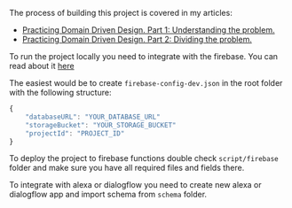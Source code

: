 The process of building this project is covered in my articles:

- [Practicing Domain Driven Design. Part 1: Understanding the problem.](https://medium.com/@bmelnychuk/practicing-domain-driven-design-part-1-understanding-the-problem-ce8b57e7c769)
- [Practicing Domain Driven Design. Part 2: Dividing the problem.](https://medium.com/@bmelnychuk/practicing-domain-driven-design-part-2-dividing-the-problem-2d00d0b0fbea)

To run the project locally you need to integrate with the firebase. You can read about it [here](https://firebase.google.com/docs/functions/config-env#automatically_populated_environment_variables)

The easiest would be to create `firebase-config-dev.json` in the root folder with the following structure:  

 

```javascript
{  
	"databaseURL": "YOUR_DATABASE_URL"
	"storageBucket": "YOUR_STORAGE_BUCKET"
	"projectId": "PROJECT_ID"
}
```


To deploy the project to firebase functions double check `script/firebase` folder and make sure you have all required files and fields there.

To integrate with alexa or dialogflow you need to create new alexa or dialogflow app and import schema from `schema` folder.
